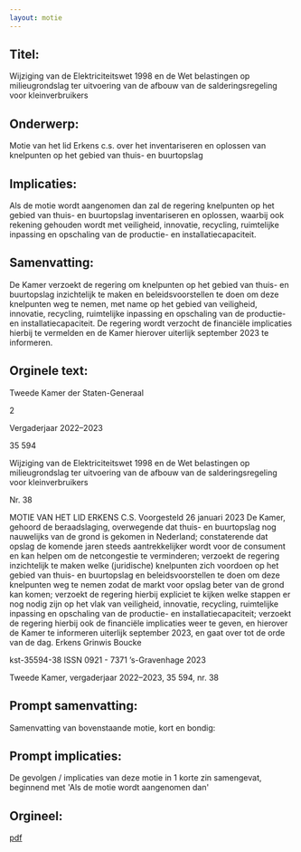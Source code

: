 ```yaml
---
layout: motie
---
```

## Titel:
Wijziging van de Elektriciteitswet 1998 en de Wet belastingen op milieugrondslag ter uitvoering van de afbouw van de salderingsregeling voor kleinverbruikers
## Onderwerp:
Motie van het lid Erkens c.s. over het inventariseren en oplossen van knelpunten op het gebied van thuis- en buurtopslag
## Implicaties:

Als de motie wordt aangenomen dan zal de regering knelpunten op het gebied van thuis- en buurtopslag inventariseren en oplossen, waarbij ook rekening gehouden wordt met veiligheid, innovatie, recycling, ruimtelijke inpassing en opschaling van de productie- en installatiecapaciteit.
## Samenvatting:

De Kamer verzoekt de regering om knelpunten op het gebied van thuis- en buurtopslag inzichtelijk te maken en beleidsvoorstellen te doen om deze knelpunten weg te nemen, met name op het gebied van veiligheid, innovatie, recycling, ruimtelijke inpassing en opschaling van de productie- en installatiecapaciteit. De regering wordt verzocht de financiële implicaties hierbij te vermelden en de Kamer hierover uiterlijk september 2023 te informeren.
## Orginele text:


Tweede Kamer der Staten-Generaal

2

Vergaderjaar 2022–2023

35 594

Wijziging van de Elektriciteitswet 1998 en de
Wet belastingen op milieugrondslag ter
uitvoering van de afbouw van de
salderingsregeling voor kleinverbruikers

Nr. 38

MOTIE VAN HET LID ERKENS C.S.
Voorgesteld 26 januari 2023
De Kamer,
gehoord de beraadslaging,
overwegende dat thuis- en buurtopslag nog nauwelijks van de grond is
gekomen in Nederland;
constaterende dat opslag de komende jaren steeds aantrekkelijker wordt
voor de consument en kan helpen om de netcongestie te verminderen;
verzoekt de regering inzichtelijk te maken welke (juridische) knelpunten
zich voordoen op het gebied van thuis- en buurtopslag en beleidsvoorstellen te doen om deze knelpunten weg te nemen zodat de markt voor
opslag beter van de grond kan komen;
verzoekt de regering hierbij expliciet te kijken welke stappen er nog nodig
zijn op het vlak van veiligheid, innovatie, recycling, ruimtelijke inpassing
en opschaling van de productie- en installatiecapaciteit;
verzoekt de regering hierbij ook de financiële implicaties weer te geven,
en hierover de Kamer te informeren uiterlijk september 2023,
en gaat over tot de orde van de dag.
Erkens
Grinwis
Boucke

kst-35594-38
ISSN 0921 - 7371
’s-Gravenhage 2023

Tweede Kamer, vergaderjaar 2022–2023, 35 594, nr. 38


## Prompt samenvatting:
Samenvatting van bovenstaande motie, kort en bondig:


## Prompt implicaties:
De gevolgen / implicaties van deze motie in 1 korte zin samengevat, beginnend met 'Als de motie wordt aangenomen dan' 

## Orgineel:
[pdf](https://gegevensmagazijn.tweedekamer.nl/OData/v4/2.0/Document(96bf4a1d-fef9-48ee-b911-13ab825b6a4b)/resource)
